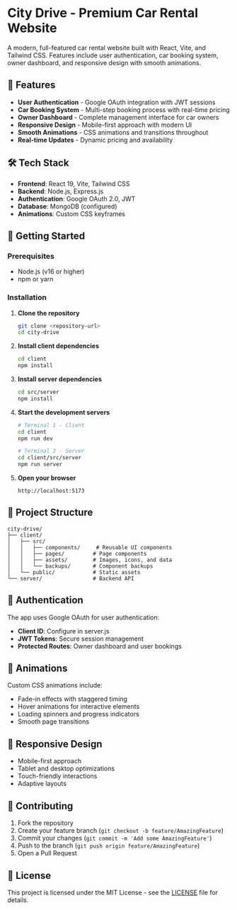 # City Drive - Premium Car Rental Website

A modern, full-featured car rental website built with React, Vite, and Tailwind CSS. Features include user authentication, car booking system, owner dashboard, and responsive design with smooth animations.

## 🚀 Features

- **User Authentication** - Google OAuth integration with JWT sessions
- **Car Booking System** - Multi-step booking process with real-time pricing
- **Owner Dashboard** - Complete management interface for car owners
- **Responsive Design** - Mobile-first approach with modern UI
- **Smooth Animations** - CSS animations and transitions throughout
- **Real-time Updates** - Dynamic pricing and availability

## 🛠️ Tech Stack

- **Frontend**: React 19, Vite, Tailwind CSS
- **Backend**: Node.js, Express.js
- **Authentication**: Google OAuth 2.0, JWT
- **Database**: MongoDB (configured)
- **Animations**: Custom CSS keyframes

## 🚀 Getting Started

### Prerequisites
- Node.js (v16 or higher)
- npm or yarn

### Installation

1. **Clone the repository**
   ```bash
   git clone <repository-url>
   cd city-drive
   ```

2. **Install client dependencies**
   ```bash
   cd client
   npm install
   ```

3. **Install server dependencies**
   ```bash
   cd src/server
   npm install
   ```

4. **Start the development servers**
   ```bash
   # Terminal 1 - Client
   cd client
   npm run dev

   # Terminal 2 - Server
   cd client/src/server
   npm run server
   ```

5. **Open your browser**
   ```
   http://localhost:5173
   ```

## 📁 Project Structure

```
city-drive/
├── client/
│   ├── src/
│   │   ├── components/     # Reusable UI components
│   │   ├── pages/         # Page components
│   │   ├── assets/        # Images, icons, and data
│   │   └── backups/       # Component backups
│   └── public/            # Static assets
└── server/                # Backend API
```

## 🔐 Authentication

The app uses Google OAuth for user authentication:
- **Client ID**: Configure in server.js
- **JWT Tokens**: Secure session management
- **Protected Routes**: Owner dashboard and user bookings

## 🎨 Animations

Custom CSS animations include:
- Fade-in effects with staggered timing
- Hover animations for interactive elements
- Loading spinners and progress indicators
- Smooth page transitions

## 📱 Responsive Design

- Mobile-first approach
- Tablet and desktop optimizations
- Touch-friendly interactions
- Adaptive layouts

## 🤝 Contributing

1. Fork the repository
2. Create your feature branch (`git checkout -b feature/AmazingFeature`)
3. Commit your changes (`git commit -m 'Add some AmazingFeature'`)
4. Push to the branch (`git push origin feature/AmazingFeature`)
5. Open a Pull Request

## 📄 License

This project is licensed under the MIT License - see the [LICENSE](LICENSE) file for details.
